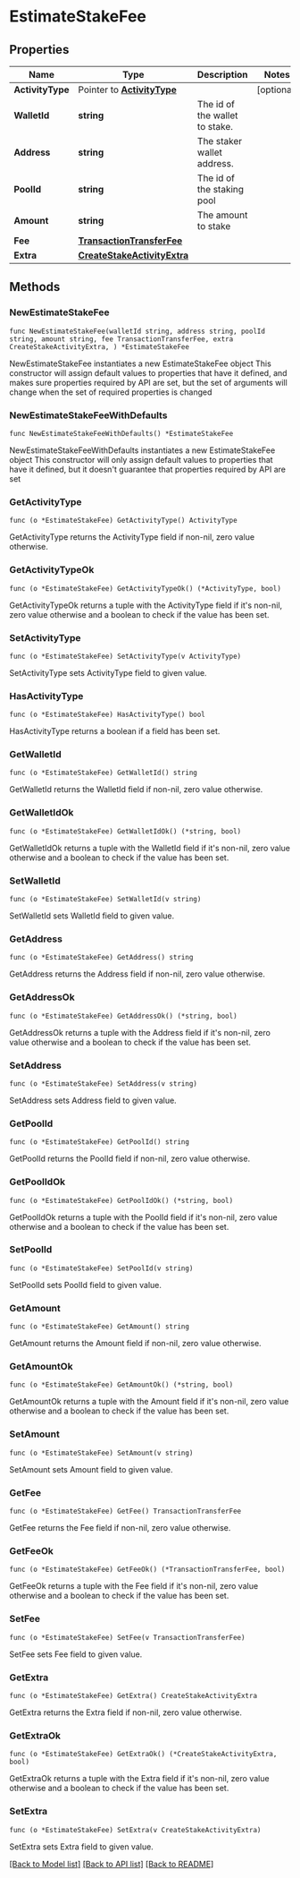 # EstimateStakeFee

## Properties

Name | Type | Description | Notes
------------ | ------------- | ------------- | -------------
**ActivityType** | Pointer to [**ActivityType**](ActivityType.md) |  | [optional] 
**WalletId** | **string** | The id of the wallet to stake. | 
**Address** | **string** | The staker wallet address. | 
**PoolId** | **string** | The id of the staking pool | 
**Amount** | **string** | The amount to stake | 
**Fee** | [**TransactionTransferFee**](TransactionTransferFee.md) |  | 
**Extra** | [**CreateStakeActivityExtra**](CreateStakeActivityExtra.md) |  | 

## Methods

### NewEstimateStakeFee

`func NewEstimateStakeFee(walletId string, address string, poolId string, amount string, fee TransactionTransferFee, extra CreateStakeActivityExtra, ) *EstimateStakeFee`

NewEstimateStakeFee instantiates a new EstimateStakeFee object
This constructor will assign default values to properties that have it defined,
and makes sure properties required by API are set, but the set of arguments
will change when the set of required properties is changed

### NewEstimateStakeFeeWithDefaults

`func NewEstimateStakeFeeWithDefaults() *EstimateStakeFee`

NewEstimateStakeFeeWithDefaults instantiates a new EstimateStakeFee object
This constructor will only assign default values to properties that have it defined,
but it doesn't guarantee that properties required by API are set

### GetActivityType

`func (o *EstimateStakeFee) GetActivityType() ActivityType`

GetActivityType returns the ActivityType field if non-nil, zero value otherwise.

### GetActivityTypeOk

`func (o *EstimateStakeFee) GetActivityTypeOk() (*ActivityType, bool)`

GetActivityTypeOk returns a tuple with the ActivityType field if it's non-nil, zero value otherwise
and a boolean to check if the value has been set.

### SetActivityType

`func (o *EstimateStakeFee) SetActivityType(v ActivityType)`

SetActivityType sets ActivityType field to given value.

### HasActivityType

`func (o *EstimateStakeFee) HasActivityType() bool`

HasActivityType returns a boolean if a field has been set.

### GetWalletId

`func (o *EstimateStakeFee) GetWalletId() string`

GetWalletId returns the WalletId field if non-nil, zero value otherwise.

### GetWalletIdOk

`func (o *EstimateStakeFee) GetWalletIdOk() (*string, bool)`

GetWalletIdOk returns a tuple with the WalletId field if it's non-nil, zero value otherwise
and a boolean to check if the value has been set.

### SetWalletId

`func (o *EstimateStakeFee) SetWalletId(v string)`

SetWalletId sets WalletId field to given value.


### GetAddress

`func (o *EstimateStakeFee) GetAddress() string`

GetAddress returns the Address field if non-nil, zero value otherwise.

### GetAddressOk

`func (o *EstimateStakeFee) GetAddressOk() (*string, bool)`

GetAddressOk returns a tuple with the Address field if it's non-nil, zero value otherwise
and a boolean to check if the value has been set.

### SetAddress

`func (o *EstimateStakeFee) SetAddress(v string)`

SetAddress sets Address field to given value.


### GetPoolId

`func (o *EstimateStakeFee) GetPoolId() string`

GetPoolId returns the PoolId field if non-nil, zero value otherwise.

### GetPoolIdOk

`func (o *EstimateStakeFee) GetPoolIdOk() (*string, bool)`

GetPoolIdOk returns a tuple with the PoolId field if it's non-nil, zero value otherwise
and a boolean to check if the value has been set.

### SetPoolId

`func (o *EstimateStakeFee) SetPoolId(v string)`

SetPoolId sets PoolId field to given value.


### GetAmount

`func (o *EstimateStakeFee) GetAmount() string`

GetAmount returns the Amount field if non-nil, zero value otherwise.

### GetAmountOk

`func (o *EstimateStakeFee) GetAmountOk() (*string, bool)`

GetAmountOk returns a tuple with the Amount field if it's non-nil, zero value otherwise
and a boolean to check if the value has been set.

### SetAmount

`func (o *EstimateStakeFee) SetAmount(v string)`

SetAmount sets Amount field to given value.


### GetFee

`func (o *EstimateStakeFee) GetFee() TransactionTransferFee`

GetFee returns the Fee field if non-nil, zero value otherwise.

### GetFeeOk

`func (o *EstimateStakeFee) GetFeeOk() (*TransactionTransferFee, bool)`

GetFeeOk returns a tuple with the Fee field if it's non-nil, zero value otherwise
and a boolean to check if the value has been set.

### SetFee

`func (o *EstimateStakeFee) SetFee(v TransactionTransferFee)`

SetFee sets Fee field to given value.


### GetExtra

`func (o *EstimateStakeFee) GetExtra() CreateStakeActivityExtra`

GetExtra returns the Extra field if non-nil, zero value otherwise.

### GetExtraOk

`func (o *EstimateStakeFee) GetExtraOk() (*CreateStakeActivityExtra, bool)`

GetExtraOk returns a tuple with the Extra field if it's non-nil, zero value otherwise
and a boolean to check if the value has been set.

### SetExtra

`func (o *EstimateStakeFee) SetExtra(v CreateStakeActivityExtra)`

SetExtra sets Extra field to given value.



[[Back to Model list]](../README.md#documentation-for-models) [[Back to API list]](../README.md#documentation-for-api-endpoints) [[Back to README]](../README.md)


